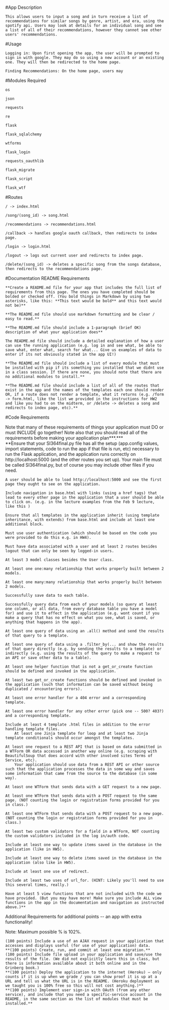 #App Description

    This allows users to input a song and in turn receive a list of recommendations for similar songs by genre, artist, and era, using the spotify api. Users may look at details for an individual song and see a list of all of their recommendations, however they cannot see other users' recommendations.

#Usage

    Logging in: Upon first opening the app, the user will be prompted to sign in with google. They may do so using a new account or an existing one. They will then be redirected to the home page.

    Finding Recommendations: On the home page, users may 


#Modules Required

    os

    json

    requests

    re

    flask

    flask_sqlalchemy

    wtforms

    flask_login
    
    requests_oauthlib

    flask_migrate

    flask_script

    flask_wtf

#Routes

    / -> index.html

    /song/(song_id) -> song.html

    /recommendations -> recommendations.html

    /callback -> handles google oauth callback, then redirects to index page.

    /login -> login.html

    /logout -> logs out current user and redirects to index page.

    /delete/(song_id) -> deletes a specific song from the songs database, then redirects to the recommendations page.
#Documentation README Requirements

    **Create a README.md file for your app that includes the full list of requirements from this page. The ones you have completed should be bolded or checked off. (You bold things in Markdown by using two asterisks, like this: **This text would be bold** and this text would not be)**

    **The README.md file should use markdown formatting and be clear / easy to read.**

    **The README.md file should include a 1-paragraph (brief OK) description of what your application does**

    The README.md file should include a detailed explanation of how a user can use the running application (e.g. log in and see what, be able to save what, enter what, search for what... Give us examples of data to enter if its not obviously stated in the app UI!)

    **The README.md file should include a list of every module that must be installed with pip if its something you installed that we didnt use in a class session. If there are none, you should note that there are no additional modules to install.**

    **The README.md file should include a list of all of the routes that exist in the app and the names of the templates each one should render OR, if a route does not render a template, what it returns (e.g. /form -> form.html, like the list we provided in the instructions for HW2 and like you had to on the midterm, or /delete -> deletes a song and redirects to index page, etc).**

#Code Requirements

Note that many of these requirements of things your application must DO or must INCLUDE go together! Note also that you should read all of the requirements before making your application plan***.***   
    **Ensure that your SI364final.py file has all the setup (app.config values, import statements, code to run the app if that file is run, etc) necessary to run the Flask application, and the application runs correctly on http://localhost:5000 (and the other routes you set up). Your main file must be called SI364final.py, but of course you may include other files if you need.

    A user should be able to load http://localhost:5000 and see the first page they ought to see on the application.

    Include navigation in base.html with links (using a href tags) that lead to every other page in the application that a user should be able to click on. (e.g. in the lecture examples from the Feb 9 lecture, like this )

    Ensure that all templates in the application inherit (using template inheritance, with extends) from base.html and include at least one additional block.

    Must use user authentication (which should be based on the code you were provided to do this e.g. in HW4).

    Must have data associated with a user and at least 2 routes besides logout that can only be seen by logged-in users.

    At least 3 model classes besides the User class.

    At least one one:many relationship that works properly built between 2 models.

    At least one many:many relationship that works properly built between 2 models.

    Successfully save data to each table.

    Successfully query data from each of your models (so query at least one column, or all data, from every database table you have a model for) and use it to effect in the application (e.g. wont count if you make a query that has no effect on what you see, what is saved, or anything that happens in the app).

    At least one query of data using an .all() method and send the results of that query to a template.

    At least one query of data using a .filter_by(... and show the results of that query directly (e.g. by sending the results to a template) or indirectly (e.g. using the results of the query to make a request to an API or save other data to a table).

    At least one helper function that is not a get_or_create function should be defined and invoked in the application.

    At least two get_or_create functions should be defined and invoked in the application (such that information can be saved without being duplicated / encountering errors).

    At least one error handler for a 404 error and a corresponding template.

    At least one error handler for any other error (pick one -- 500? 403?) and a corresponding template.

    Include at least 4 template .html files in addition to the error handling template files.
        At least one Jinja template for loop and at least two Jinja template conditionals should occur amongst the templates.

    At least one request to a REST API that is based on data submitted in a WTForm OR data accessed in another way online (e.g. scraping with BeautifulSoup that does accord with other involved sites Terms of Service, etc).
        Your application should use data from a REST API or other source such that the application processes the data in some way and saves some information that came from the source to the database (in some way).

    At least one WTForm that sends data with a GET request to a new page.

    At least one WTForm that sends data with a POST request to the same page. (NOT counting the login or registration forms provided for you in class.)

    At least one WTForm that sends data with a POST request to a new page. (NOT counting the login or registration forms provided for you in class.)

    At least two custom validators for a field in a WTForm, NOT counting the custom validators included in the log in/auth code.

    Include at least one way to update items saved in the database in the application (like in HW5).

    Include at least one way to delete items saved in the database in the application (also like in HW5).

    Include at least one use of redirect.

    Include at least two uses of url_for. (HINT: Likely you'll need to use this several times, really.)

    Have at least 5 view functions that are not included with the code we have provided. (But you may have more! Make sure you include ALL view functions in the app in the documentation and navigation as instructed above.)**

Additional Requirements for additional points -- an app with extra functionality!

Note: Maximum possible % is 102%.

    (100 points) Include a use of an AJAX request in your application that accesses and displays useful (for use of your application) data.
    **(100 points) Create, run, and commit at least one migration.**
    (100 points) Include file upload in your application and save/use the results of the file. (We did not explicitly learn this in class, but there is information available about it both online and in the Grinberg book.)
    **(100 points) Deploy the application to the internet (Heroku) — only counts if it is up when we grade / you can show proof it is up at a URL and tell us what the URL is in the README. (Heroku deployment as we taught you is 100% free so this will not cost anything.)**
    **(100 points) Implement user sign-in with OAuth (from any other service), and include that you need a specific-service account in the README, in the same section as the list of modules that must be installed.**

